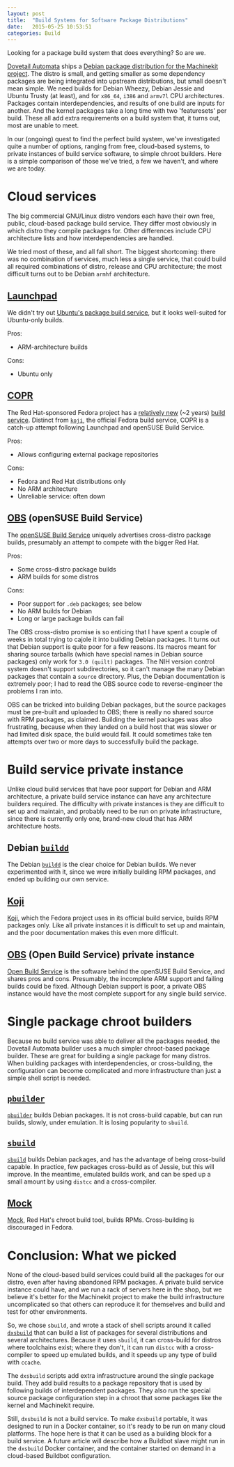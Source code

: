 ```yaml
---
layout: post
title:  "Build Systems for Software Package Distributions"
date:   2015-05-25 10:53:51
categories: Build
---
```


Looking for a package build system that does everything?  So are we.

[Dovetail Automata][DA] ships a
[Debian package distribution for the Machinekit project][MK-deb].  The
distro is small, and getting smaller as some dependency packages are
being integrated into upstream distributions, but small doesn't mean
simple.  We need builds for Debian Wheezy, Debian Jessie and Ubuntu
Trusty (at least), and for `x86_64`, `i386` and `armv7l` CPU
architectures.  Packages contain interdependencies, and results of one
build are inputs for another.  And the kernel packages take a long
time with two 'featuresets' per build.  These all add extra
requirements on a build system that, it turns out, most are unable to
meet.

In our (ongoing) quest to find the perfect build system, we've
investigated quite a number of options, ranging from free, cloud-based
systems, to private instances of build service software, to simple
chroot builders.  Here is a simple comparison of those we've tried, a
few we haven't, and where we are today.

[DA]: http://dovetail-automata.com
[MK-deb]: http://www.machinekit.io/docs/packages-debian/

<!---more--->

# Cloud services

The big commercial GNU/Linux distro vendors each have their own free,
public, cloud-based package build service.  They differ most obviously
in which distro they compile packages for.  Other differences include
CPU architecture lists and how interdependencies are handled.

We tried most of these, and all fall short.  The biggest shortcoming:
there was no combination of services, much less a single service, that
could build all required combinations of distro, release and CPU
architecture; the most difficult turns out to be Debian `armhf`
architecture.

## [Launchpad][Launchpad]

We didn't try out [Ubuntu's package build service][Launchpad], but it
looks well-suited for Ubuntu-only builds.

Pros:

- ARM-architecture builds

Cons:

- Ubuntu only

[Launchpad]: https://launchpad.net/

## [COPR][COPR]

The Red Hat-sponsored Fedora project has a [relatively new][COPR] (~2
years) [build service][COPR].  Distinct from [`koji`][koji], the
official Fedora build service, COPR is a catch-up attempt following
Launchpad and openSUSE Build Service.

Pros:

- Allows configuring external package repositories

Cons:

- Fedora and Red Hat distributions only
- No ARM architecture
- Unreliable service:  often down

[COPR]: https://copr.fedoraproject.org/
[koji]: https://fedoraproject.org/wiki/Koji

## [OBS][OBS-svc] (openSUSE Build Service)

The [openSUSE Build Service][OBS-svc] uniquely advertises cross-distro package
builds, presumably an attempt to compete with the bigger Red Hat.

Pros:

- Some cross-distro package builds
- ARM builds for some distros

Cons:

- Poor support for `.deb` packages; see below
- No ARM builds for Debian
- Long or large package builds can fail

The OBS cross-distro promise is so enticing that I have spent a couple
of weeks in total trying to cajole it into building Debian packages.
It turns out that Debian support is quite poor for a few reasons.  Its
macros meant for sharing source tarballs (which have special names in
Debian source packages) only work for `3.0 (quilt)` packages.  The NIH
version control system doesn't support subdirectories, so it can't
manage the many Debian packages that contain a `source` directory.
Plus, the Debian documentation is extremely poor; I had to read the
OBS source code to reverse-engineer the problems I ran into.

OBS can be tricked into building Debian packages, but the source
packages must be pre-built and uploaded to OBS; there is really no
shared source with RPM packages, as claimed.  Building the kernel
packages was also frustrating, because when they landed on a build
host that was slower or had limited disk space, the build would fail.
It could sometimes take ten attempts over two or more days to
successfully build the package.

[OBS-svc]: https://build.opensuse.org/

# Build service private instance

Unlike cloud build services that have poor support for Debian and ARM
architecture, a private build service instance can have any
architecture builders required.  The difficulty with private instances
is they are difficult to set up and maintain, and probably need to be
run on private infrastructure, since there is currently only one,
brand-new cloud that has ARM architecture hosts.

## Debian [`buildd`][buildd]

The Debian [`buildd`][buildd] is the clear choice for Debian builds.  We never
experimented with it, since we were initially building RPM packages,
and ended up building our own service.

[buildd]: https://buildd.debian.org/

## [Koji][koji]

[Koji][koji], which the Fedora project uses in its official build
service, builds RPM packages only.  Like all private instances it is
difficult to set up and maintain, and the poor documentation makes
this even more difficult.

## [OBS][OBS-sw] (Open Build Service) private instance

[Open Build Service][OBS-sw] is the software behind the openSUSE Build
Service, and shares pros and cons.  Presumably, the incomplete ARM
support and failing builds could be fixed.  Although Debian support is
poor, a private OBS instance would have the most complete support for
any single build service.

[OBS-sw]: http://openbuildservice.org/

# Single package chroot builders

Because no build service was able to deliver all the packages needed,
the Dovetail Automata builder uses a much simpler chroot-based
package builder.  These are great for building a single package for
many distros.  When building packages with interdependencies, or
cross-building, the configuration can become complicated and more
infrastructure than just a simple shell script is needed.

## [`pbuilder`][pbuilder]

[`pbuilder`][pbuilder] builds Debian packages.  It is not cross-build capable, but
can run builds, slowly, under emulation.  It is losing popularity to
`sbuild`.

[pbuilder]: http://pbuilder.alioth.debian.org/

## [`sbuild`][sbuild]

[`sbuild`][sbuild] builds Debian packages, and has the advantage of being
cross-build capable.  In practice, few packages cross-build as of
Jessie, but this will improve.  In the meantime, emulated builds work,
and can be sped up a small amount by using `distcc` and a
cross-compiler.

[sbuild]: https://wiki.debian.org/sbuild

## [Mock][mock]

[Mock][mock], Red Hat's chroot build tool, builds RPMs.
Cross-building is discouraged in Fedora.

[mock]: https://fedoraproject.org/wiki/Mock

# Conclusion:  What we picked

None of the cloud-based build services could build all the packages
for our distro, even after having abandoned RPM packages.  A private
build service instance could have, and we run a rack of servers here
in the shop, but we believe it's better for the Machinekit project to
make the build infrastructure uncomplicated so that others can
reproduce it for themselves and build and test for other environments.

So, we chose `sbuild`, and wrote a stack of shell scripts around it
called [`dxsbuild`][dxsbuild] that can build a list of packages for several
distributions and several architectures.  Because it uses `sbuild`, it
can cross-build for distros where toolchains exist; where they don't,
it can run `distcc` with a cross-compiler to speed up emulated builds,
and it speeds up any type of build with `ccache`.

The `dxsbuild` scripts add extra infrastructure around the single
package build.  They add build results to a package repository that is
used by following builds of interdependent packages.  They also run
the special source package configuration step in a chroot that some
packages like the kernel and Machinekit require.

Still, `dxsbuild` is not a build service.  To make `dxsbuild`
portable, it was designed to run in a Docker container, so it's ready
to be run on many cloud platforms.  The hope here is that it can be
used as a building block for a build service.  A future article will
describe how a Buildbot slave might run in the `dxsbuild` Docker
container, and the container started on demand in a cloud-based
Buildbot configuration.

[dxsbuild]: https://github.com/zultron/dxsbuild/
